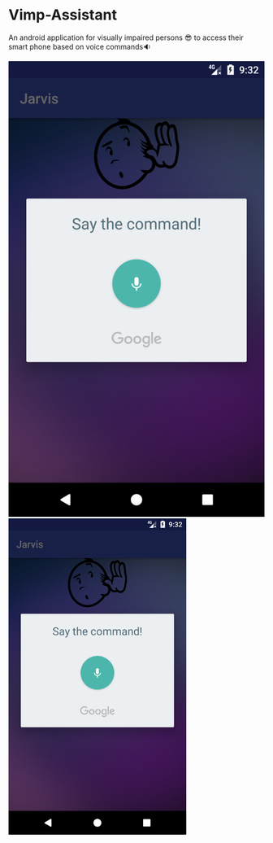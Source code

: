 # Vimp-Assistant
An android application for visually impaired persons :sunglasses: to access their smart phone based on voice commands:sound:

![alt text](https://github.com/Madhan-Sai/Vimp-Assistant/blob/master/Screenshots/Screenshot_1533744140.png)
<img src="Screenshots/Screenshot_1533744140.png" width="350" title="A snap of the application">
